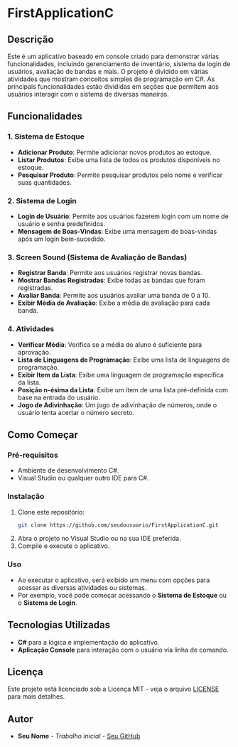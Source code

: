 
# FirstApplicationC

## Descrição

Este é um aplicativo baseado em console criado para demonstrar várias funcionalidades, incluindo gerenciamento de inventário, sistema de login de usuários, avaliação de bandas e mais. O projeto é dividido em várias atividades que mostram conceitos simples de programação em C#. As principais funcionalidades estão divididas em seções que permitem aos usuários interagir com o sistema de diversas maneiras.

## Funcionalidades

### 1. **Sistema de Estoque**
- **Adicionar Produto**: Permite adicionar novos produtos ao estoque.
- **Listar Produtos**: Exibe uma lista de todos os produtos disponíveis no estoque.
- **Pesquisar Produto**: Permite pesquisar produtos pelo nome e verificar suas quantidades.

### 2. **Sistema de Login**
- **Login de Usuário**: Permite aos usuários fazerem login com um nome de usuário e senha predefinidos.
- **Mensagem de Boas-Vindas**: Exibe uma mensagem de boas-vindas após um login bem-sucedido.

### 3. **Screen Sound (Sistema de Avaliação de Bandas)**
- **Registrar Banda**: Permite aos usuários registrar novas bandas.
- **Mostrar Bandas Registradas**: Exibe todas as bandas que foram registradas.
- **Avaliar Banda**: Permite aos usuários avaliar uma banda de 0 a 10.
- **Exibir Média de Avaliação**: Exibe a média de avaliação para cada banda.

### 4. **Atividades**
- **Verificar Média**: Verifica se a média do aluno é suficiente para aprovação.
- **Lista de Linguagens de Programação**: Exibe uma lista de linguagens de programação.
- **Exibir Item da Lista**: Exibe uma linguagem de programação específica da lista.
- **Posição n-ésima da Lista**: Exibe um item de uma lista pré-definida com base na entrada do usuário.
- **Jogo de Adivinhação**: Um jogo de adivinhação de números, onde o usuário tenta acertar o número secreto.

## Como Começar

### Pré-requisitos
- Ambiente de desenvolvimento C#.
- Visual Studio ou qualquer outro IDE para C#.

### Instalação
1. Clone este repositório:
   ```bash
   git clone https://github.com/seudousuario/FirstApplicationC.git
   ```
2. Abra o projeto no Visual Studio ou na sua IDE preferida.
3. Compile e execute o aplicativo.

### Uso
- Ao executar o aplicativo, será exibido um menu com opções para acessar as diversas atividades ou sistemas.
- Por exemplo, você pode começar acessando o **Sistema de Estoque** ou o **Sistema de Login**.

## Tecnologias Utilizadas
- **C#** para a lógica e implementação do aplicativo.
- **Aplicação Console** para interação com o usuário via linha de comando.

## Licença
Este projeto está licenciado sob a Licença MIT - veja o arquivo [LICENSE](LICENSE) para mais detalhes.

## Autor
- **Seu Nome** - _Trabalho inicial_ - [Seu GitHub](https://github.com/seudousuario)
